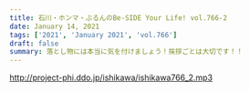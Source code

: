 ```yaml
---
title: 石川・ホンマ・ぶるんのBe-SIDE Your Life! vol.766-2
date: January 14, 2021
tags: ['2021', 'January 2021', 'vol.766']
draft: false
summary: 落とし物には本当に気を付けましょう！挨拶ごとは大切です！！
---
```


http://project-phi.ddo.jp/ishikawa/ishikawa766_2.mp3